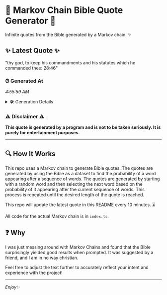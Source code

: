 # 📖 Markov Chain Bible Quote Generator 📖

Infinite quotes from the Bible generated by a Markov chain. ✨

## ✨ Latest Quote ✨
"thy god, to keep his commandments and his statutes which he commanded thee: 28:46"

### ⏰ Generated At
*4:55:59 AM*

<details>
    <summary>🛠️ Generation Details</summary>
    <p>
        <strong>🌱 Seed:</strong> thy<br>
        <strong>🔄 Iterations:</strong> 13<br>
        <strong>📜 Context History:</strong><br>[ thy ]: god,<br>[ thy, god, ]: to<br>[ thy, god,, to ]: keep<br>[ thy, god,, to, keep ]: his<br>[ thy, god,, to, keep, his ]: commandments<br>[ thy, god,, to, keep, his, commandments ]: and<br>[ god,, to, keep, his, commandments, and ]: his<br>[ to, keep, his, commandments, and, his ]: statutes<br>[ keep, his, commandments, and, his, statutes ]: which<br>[ his, commandments, and, his, statutes, which ]: he<br>[ commandments, and, his, statutes, which, he ]: commanded<br>[ and, his, statutes, which, he, commanded ]: thee:<br>[ his, statutes, which, he, commanded, thee: ]: 28:46<br>
    </p>
</details>

### ⚠️ Disclaimer ⚠️
**This quote is generated by a program and is not to be taken seriously. It is purely for entertainment purposes.**

---

## 🔍 How It Works

This repo uses a Markov chain to generate Bible quotes. The quotes are generated by using the Bible as a dataset to find the probability of a word appearing after a sequence of words. The quotes are generated by starting with a random word and then selecting the next word based on the probability of it appearing after the current sequence of words. This process is repeated until the desired length of the quote is reached.

This repo will update the latest quote in this README every 10 minutes. ⏳

All code for the actual Markov chain is in `index.ts`.

## ❓ Why

I was just messing around with Markov Chains and found that the Bible surprisingly yielded good results when prompted. 
It was suggested by a friend, and I am in no way christian.

Feel free to adjust the text further to accurately reflect your intent and experience with the project!

---

*Enjoy*✨
